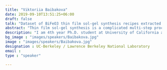 ```yaml
---
title: "Viktoriia Baibakova"
date: 2019-09-10T13:51:25+06:00
draft: false
talk: "Dataset of BiFeO3 thin film sol-gel synthesis recipes extracted manually and with GPT-3"
abstract: "Thin film sol-gel synthesis is a complicated multi-step process with many degrees of freedom. While general steps are usually typical (precursor gel preparation, deposition, drying), the choice of parameters (precursor materials, experimental setup) is often inspired by authors' scientific intuition or peer experience. As the number of reports grows, synthesis recipe databases become helpful in linking the synthesis parameters with the outcome. Here we present a manually extracted dataset of BiFeO3 thin film sol-gel synthesis recipes and propose a pipeline for automated parameters extraction using GPT-3. To compile a corpus of relevant articles, we queried the 5-million full-text and Web of Science DBs with text-mining tools (Apache Solr search engine, Chemical Named Entity Recognition, synthesis paragraph classifier). We manually located and parsed synthesis recipes. After that, we built a workflow for automated recipe extraction with GPT-3. Among 5 million full-text papers, we found 121 papers reporting the sol-gel synthesis of BiFeO3 thin films and discussing phase purity. With additional 57 articles from the Web of Science, we compiled a corpus of 178 relevant papers. We manually extracted parameters for 341 recipes and shaped them into a synthesis recipe dataset with numerical and categorical values. For the automated extraction, we avoided fine-tuning GPT-3. Instead, we built a set of consecutive GPT-3 prompts, gradually fining the graining of information. The compiled dataset is educative for understanding the BiFeO3 thin film sol-gel synthesis process. It shows that hidden variables never reported in publications influence the result. Automating the extraction process is crucial for generating big datasets and observing a more comprehensive picture. GPT-3 is a flexible yet powerful tool for this task, and an accurate compilation of prompts allows specific information extraction without annotation and training."
description: "I am 4th year Ph.D. student at University of California at Berkeley in the Materials Science and Engineering department. Also, I work as Graduate Student Research Assistant at Lawrence Berkeley National Laboratory in the group Hacking Materials under the supervision of Anubhav Jain. Our group uses an interdisciplinary approach focusing on machine learning and deep learning. I train and fine-tune models for the theoretical prediction of material properties."
bg_image : "images/speakers/Baibakova.jpg"
image : "images/speakers/Baibakova.jpg"
designation : UC-Berkeley / Lawrence Berkeley National Laboratory
email : 
type : "speaker"

---
```


